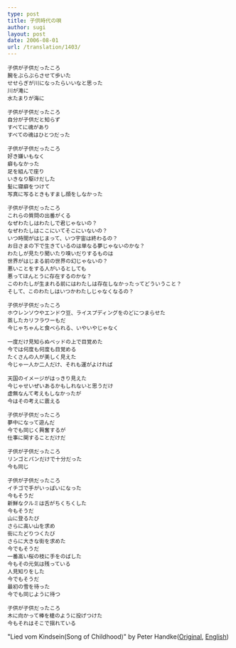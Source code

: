 ```yaml
---
type: post
title: 子供時代の唄
author: sugi
layout: post
date: 2006-08-01
url: /translation/1403/
---
```

    子供が子供だったころ
    腕をぶらぶらさせて歩いた
    せせらぎが川になったらいいなと思った
    川が滝に
    水たまりが海に
    
    子供が子供だったころ
    自分が子供だと知らず
    すべてに魂があり
    すべての魂はひとつだった
    
    子供が子供だったころ
    好き嫌いもなく
    癖もなかった
    足を組んで座り
    いきなり駆けだした
    髪に寝癖をつけて
    写真に写るときもすまし顔をしなかった
    
    子供が子供だったころ
    これらの質問の出番がくる
    なぜわたしはわたしで君じゃないの？
    なぜわたしはここにいてそこにいないの？
    いつ時間がはじまって、いつ宇宙は終わるの？
    お日さまの下で生きているのは単なる夢じゃないのかな？
    わたしが見たり聞いたり嗅いだりするものは
    世界がはじまる前の世界の幻じゃないの？
    悪いことをする人がいるとしても
    悪ってほんとうに存在するのかな？
    このわたしが生まれる前にはわたしは存在しなかったってどういうこと？
    そして、このわたしはいつかわたしじゃなくなるの？
    
    子供が子供だったころ
    ホウレンソウやエンドウ豆、ライスプディングをのどにつまらせた
    蒸したカリフラワーもだ
    今じゃちゃんと食べられる、いやいやじゃなく
    
    一度だけ見知らぬベッドの上で目覚めた
    今では何度も何度も目覚める
    たくさんの人が美しく見えた
    今じゃ一人か二人だけ、それも運がよければ
    
    天国のイメージがはっきり見えた
    今じゃせいぜいあるかもしれないと思うだけ
    虚無なんて考えもしなかったが
    今はその考えに震える
    
    子供が子供だったころ
    夢中になって遊んだ
    今でも同じく興奮するが
    仕事に関することだけだ
    
    子供が子供だったころ
    リンゴとパンだけで十分だった
    今も同じ
    
    子供が子供だったころ
    イチゴで手がいっぱいになった
    今もそうだ
    新鮮なクルミは舌がちくちくした
    今もそうだ
    山に登るたび
    さらに高い山を求め
    街にたどりつくたび
    さらに大きな街を求めた
    今でもそうだ
    一番高い桜の枝に手をのばした
    今もその元気は残っている
    人見知りをした
    今でもそうだ
    最初の雪を待った
    今でも同じように待つ
    
    子供が子供だったころ
    木に向かって棒を槍のように投げつけた
    今もそれはそこで揺れている
    

"Lied vom Kindsein(Song of Childhood)" by Peter Handke(<a href="http://www.wim-wenders.com/movies/movies_spec/wingsofdesire/wod-song-of-childhood-german.htm" onclick="_gaq.push(['_trackEvent', 'outbound-article', 'http://www.wim-wenders.com/movies/movies_spec/wingsofdesire/wod-song-of-childhood-german.htm', 'Original']);" >Original</a>, <a href="http://www.wim-wenders.com/movies/movies_spec/wingsofdesire/wod-song-of-childhood.htm" onclick="_gaq.push(['_trackEvent', 'outbound-article', 'http://www.wim-wenders.com/movies/movies_spec/wingsofdesire/wod-song-of-childhood.htm', 'English']);" >English</a>)
